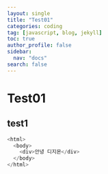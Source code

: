 ```yaml
---
layout: single
title: "Test01"
categories: coding
tag: [javascript, blog, jekyll]
toc: true
author_profile: false
sidebar:
  nav: "docs"
search: false
---
```


# Test01

## test1

```javascript
<html>
  <body>
    <div>안녕 디지몬</div>
  </body>
</html>
```
